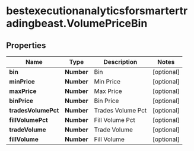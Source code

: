# bestexecutionanalyticsforsmartertradingbeast.VolumePriceBin

## Properties

Name | Type | Description | Notes
------------ | ------------- | ------------- | -------------
**bin** | **Number** | Bin | [optional] 
**minPrice** | **Number** | Min Price | [optional] 
**maxPrice** | **Number** | Max Price | [optional] 
**binPrice** | **Number** | Bin Price | [optional] 
**tradesVolumePct** | **Number** | Trades Volume Pct | [optional] 
**fillVolumePct** | **Number** | Fill Volume Pct | [optional] 
**tradeVolume** | **Number** | Trade Volume | [optional] 
**fillVolume** | **Number** | Fill Volume | [optional] 


